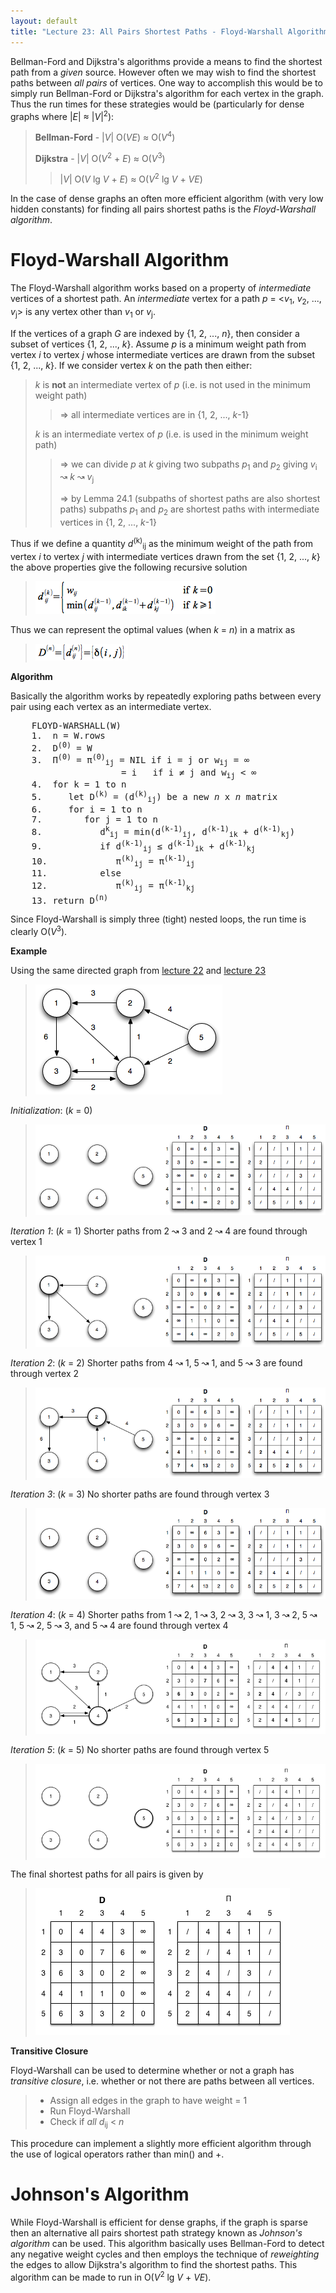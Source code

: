 ```yaml
---
layout: default
title: "Lecture 23: All Pairs Shortest Paths - Floyd-Warshall Algorithm"
---
```


Bellman-Ford and Dijkstra's algorithms provide a means to find the shortest path from a *given* source. However often we may wish to find the shortest paths between *all pairs* of vertices. One way to accomplish this would be to simply run Bellman-Ford or Dijkstra's algorithm for each vertex in the graph. Thus the run times for these strategies would be (particularly for dense graphs where |*E*| ≈ |*V*|<sup>2</sup>):

> **Bellman-Ford** - |*V*| O(*VE*) ≈ O(*V*<sup>4</sup>)
>
> **Dijkstra** - |*V*| O(*V*<sup>2</sup> + *E*) ≈ O(*V*<sup>3</sup>)
>
> > |*V*| O(*V* lg *V* + *E*) ≈ O(*V*<sup>2</sup> lg *V* + *VE*)

In the case of dense graphs an often more efficient algorithm (with very low hidden constants) for finding all pairs shortest paths is the *Floyd-Warshall algorithm*.

Floyd-Warshall Algorithm
========================

The Floyd-Warshall algorithm works based on a property of *intermediate* vertices of a shortest path. An *intermediate* vertex for a path *p* = \<*v*<sub>1</sub>, *v*<sub>2</sub>, ..., *v*<sub>j</sub>\> is any vertex other than *v*<sub>1</sub> or *v*<sub>j</sub>.

If the vertices of a graph *G* are indexed by {1, 2, ..., *n*}, then consider a subset of vertices {1, 2, ..., *k*}. Assume *p* is a minimum weight path from vertex *i* to vertex *j* whose intermediate vertices are drawn from the subset {1, 2, ..., *k*}. If we consider vertex *k* on the path then either:

> *k* is **not** an intermediate vertex of *p* (i.e. is not used in the minimum weight path)
>
> > ⇒ all intermediate vertices are in {1, 2, ..., *k*-1}
>
> *k* is an intermediate vertex of *p* (i.e. is used in the minimum weight path)
>
> > ⇒ we can divide *p* at *k* giving two subpaths *p*<sub>1</sub> and *p*<sub>2</sub> giving *v*<sub>i</sub> ↝ *k* ↝ *v*<sub>j</sub>
> >
> > ⇒ by Lemma 24.1 (subpaths of shortest paths are also shortest paths) subpaths *p*<sub>1</sub> and *p*<sub>2</sub> are shortest paths with intermediate vertices in {1, 2, ..., *k*-1}

Thus if we define a quantity *d*<sup>(k)</sup><sub>ij</sub> as the minimum weight of the path from vertex *i* to vertex *j* with intermediate vertices drawn from the set {1, 2, ..., *k*} the above properties give the following recursive solution

> ![image](images/lecture23/FloydWarshRecurse.png)

Thus we can represent the optimal values (when *k* = *n*) in a matrix as

> ![image](images/lecture23/FloydWarshMat.png)

**Algorithm**

Basically the algorithm works by repeatedly exploring paths between every pair using each vertex as an intermediate vertex.

<pre>
	FLOYD-WARSHALL(W)
	1.  n = W.rows
	2.  D<sup>(0)</sup> = W
	3.  Π<sup>(0)</sup> = π<sup>(0)</sup><sub>ij</sub> = NIL if i = j or w<sub>ij</sub> = ∞
	                 = i   if i ≠ j and w<sub>ij</sub> &lt; ∞
	4.  for k = 1 to n
	5.     let D<sup>(k)</sup> = (d<sup>(k)</sup><sub>ij</sub>) be a new <i>n</i> x <i>n</i> matrix
	6.     for i = 1 to n
	7.        for j = 1 to n
	8.           d<sup>k</sup><sub>ij</sub> = min(d<sup>(k-1)</sup><sub>ij</sub>, d<sup>(k-1)</sup><sub>ik</sub> + d<sup>(k-1)</sup><sub>kj</sub>)
	9.           if d<sup>(k-1)</sup><sub>ij</sub> &le; d<sup>(k-1)</sup><sub>ik</sub> + d<sup>(k-1)</sup><sub>kj</sub>
	10.             π<sup>(k)</sup><sub>ij</sub> = π<sup>(k-1)</sup><sub>ij</sub>
	11.          else
	12.             π<sup>(k)</sup><sub>ij</sub> = π<sup>(k-1)</sup><sub>kj</sub>
	13. return D<sup>(n)</sup>
</pre>

Since Floyd-Warshall is simply three (tight) nested loops, the run time is clearly O(*V*<sup>3</sup>).

**Example**

Using the same directed graph from [lecture 22](lecture22.html) and [lecture 23](lecture23.html)

> ![image](images/lecture23/FloydWarshexample.png)

*Initialization*: (*k* = 0)

> ![image](images/lecture23/FloydWarshexample1.png)

*Iteration 1*: (*k* = 1) Shorter paths from 2 ↝ 3 and 2 ↝ 4 are found through vertex 1

> ![image](images/lecture23/FloydWarshexample2.png)

*Iteration 2*: (*k* = 2) Shorter paths from 4 ↝ 1, 5 ↝ 1, and 5 ↝ 3 are found through vertex 2

> ![image](images/lecture23/FloydWarshexample3.png)

*Iteration 3*: (*k* = 3) No shorter paths are found through vertex 3

> ![image](images/lecture23/FloydWarshexample4.png)

*Iteration 4*: (*k* = 4) Shorter paths from 1 ↝ 2, 1 ↝ 3, 2 ↝ 3, 3 ↝ 1, 3 ↝ 2, 5 ↝ 1, 5 ↝ 2, 5 ↝ 3, and 5 ↝ 4 are found through vertex 4

> ![image](images/lecture23/FloydWarshexample5.png)

*Iteration 5*: (*k* = 5) No shorter paths are found through vertex 5

> ![image](images/lecture23/FloydWarshexample6.png)

The final shortest paths for all pairs is given by

> ![image](images/lecture23/FloydWarshexample7.png)

**Transitive Closure**

Floyd-Warshall can be used to determine whether or not a graph has *transitive closure*, i.e. whether or not there are paths between all vertices.

> -   Assign all edges in the graph to have weight = 1
> -   Run Floyd-Warshall
> -   Check if *all* *d*<sub>ij</sub> \< *n*

This procedure can implement a slightly more efficient algorithm through the use of logical operators rather than min() and +.

Johnson's Algorithm
===================

While Floyd-Warshall is efficient for dense graphs, if the graph is sparse then an alternative all pairs shortest path strategy known as *Johnson's algorithm* can be used. This algorithm basically uses Bellman-Ford to detect any negative weight cycles and then employs the technique of *reweighting* the edges to allow Dijkstra's algorithm to find the shortest paths. This algorithm can be made to run in O(*V*<sup>2</sup> lg *V* + *VE*).

